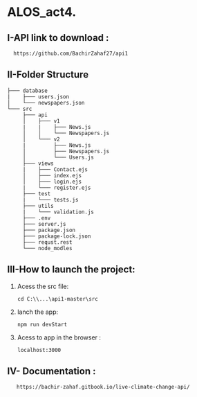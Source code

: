 # ALOS_act4.

## I-API link to download :

      https://github.com/BachirZahaf27/api1

## II-Folder Structure

```
├─── database
|    ├─── users.json
│    └─── newspapers.json
└─── src
     ├─── api
     │    ├─── v1
     |    |    ├─── News.js
     │    │    └─── Newspapers.js
     │    └─── v2
     |         ├─── News.js
     │         ├─── Newspapers.js
     │         └─── Users.js
     ├─── views
     |    ├─── Contact.ejs
     │    ├─── index.ejs
     │    ├─── login.ejs
     |    └─── register.ejs
     ├─── test
     |    └─── tests.js
     ├─── utils
     |    └─── validation.js
     ├─── .env
     ├─── server.js
     ├─── package.json
     ├─── package-lock.json
     ├─── requst.rest
     └─── node_modles

``` 

## III-How to launch the project:

1. Acess the src file:

      `cd C:\\...\api1-master\src`

2. lanch the app:

    `npm run devStart`

5. Acess to app in the browser :

    `localhost:3000`
    
    
 ## IV- Documentation :

       https://bachir-zahaf.gitbook.io/live-climate-change-api/   



